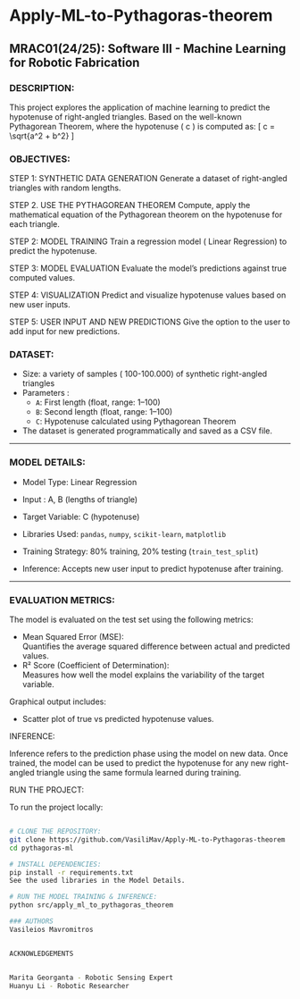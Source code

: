 # Apply-ML-to-Pythagoras-theorem

## MRAC01(24/25): Software III - Machine Learning for Robotic Fabrication

### DESCRIPTION:

This project explores the application of machine learning to predict the hypotenuse of right-angled triangles. Based on the well-known Pythagorean Theorem, where the hypotenuse \( c \) is computed as:
[ c = \sqrt{a^2 + b^2} \]

### OBJECTIVES: 

STEP 1: SYNTHETIC DATA GENERATION 
Generate a dataset of right-angled triangles with random lengths.

STEP 2. USE THE PYTHAGOREAN THEOREM
Compute, apply the mathematical equation of the Pythagorean theorem on the hypotenuse for each triangle.

STEP 2: MODEL TRAINING
Train  a regression model ( Linear Regression) to predict the hypotenuse.

STEP 3: MODEL EVALUATION
Evaluate the model’s predictions against true computed values.

STEP 4: VISUALIZATION
Predict and visualize hypotenuse values based on new user inputs.

STEP 5: USER INPUT AND NEW PREDICTIONS
Give the option to the user to add input for new predictions.

### DATASET:

- Size: a variety of samples ( 100-100.000) of synthetic right-angled triangles
- Parameters :
  - `A`: First length (float, range: 1–100)
  - `B`: Second length (float, range: 1–100)
  - `C`: Hypotenuse calculated using Pythagorean Theorem
- The dataset is generated programmatically and saved as a CSV file.

---

### MODEL DETAILS:

- Model Type: Linear Regression
- Input : A, B (lengths of triangle)
- Target Variable: C (hypotenuse)

- Libraries Used: `pandas`, `numpy`, `scikit-learn`, `matplotlib`

- Training Strategy: 80% training, 20% testing (`train_test_split`)
- Inference: Accepts new user input to predict hypotenuse after training.

---

### EVALUATION METRICS:

The model is evaluated on the test set using the following metrics:

- Mean Squared Error (MSE):  
  Quantifies the average squared difference between actual and predicted values.
- R² Score (Coefficient of Determination):  
  Measures how well the model explains the variability of the target variable.

Graphical output includes:

- Scatter plot of true vs predicted hypotenuse values.

INFERENCE:

Inference refers to the prediction phase using the model on new data.
Once trained, the model can be used to predict the hypotenuse for any new right-angled triangle using the same formula learned during training.

RUN THE PROJECT:

To run the project locally:

```bash

# CLONE THE REPOSITORY:
git clone https://github.com/VasiliMav/Apply-ML-to-Pythagoras-theorem
cd pythagoras-ml

# INSTALL DEPENDENCIES: 
pip install -r requirements.txt
See the used libraries in the Model Details.

# RUN THE MODEL TRAINING & INFERENCE:
python src/apply_ml_to_pythagoras_theorem

### AUTHORS
Vasileios Mavromitros


ACKNOWLEDGEMENTS 


Marita Georganta - Robotic Sensing Expert
Huanyu Li - Robotic Researcher




